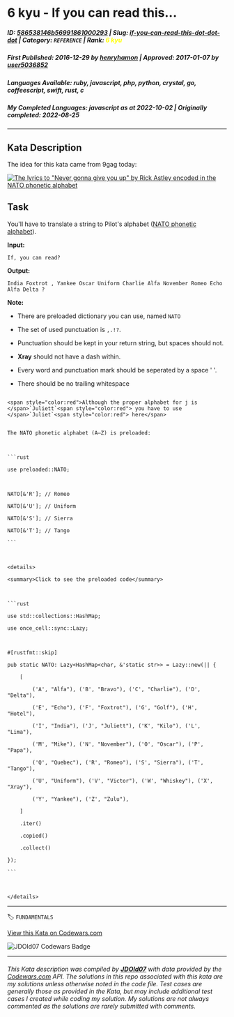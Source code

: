 # 6 kyu - If you can read this...

##### **ID**: [586538146b56991861000293](https://www.codewars.com/kata/586538146b56991861000293) | **Slug**: [if-you-can-read-this-dot-dot-dot](https://www.codewars.com/kata/586538146b56991861000293) | **Category**: `REFERENCE` | **Rank**: <span style="color:yellow">6 kyu</span>

##### **First Published**: 2016-12-29 ***by*** [henryhamon](https://www.codewars.com/users/henryhamon) | **Approved**: 2017-01-07 ***by*** [user5036852](https://www.codewars.com/users/user5036852)

##### **Languages Available**: ruby, javascript, php, python, crystal, go, coffeescript, swift, rust, c

##### **My Completed Languages**: javascript ***as at*** 2022-10-02 | **Originally completed**: 2022-08-25

---

## Kata Description


The idea for this kata came from 9gag today:



[![The lyrics to "Never gonna give you up" by Rick Astley encoded in the NATO phonetic alphabet](https://9gag.com/photo/amrb4r9_700b.jpg)](http://9gag.com/gag/amrb4r9)



## Task 



You'll have to translate a string to Pilot's alphabet ([NATO phonetic alphabet](https://en.wikipedia.org/wiki/NATO_phonetic_alphabet)).



**Input:**



`If, you can read?`



**Output:**



`India Foxtrot , Yankee Oscar Uniform Charlie Alfa November Romeo Echo Alfa Delta ?`



**Note:**



* There are preloaded dictionary you can use, named `NATO`

* The set of used punctuation is `,.!?`.

* Punctuation should be kept in your return string, but spaces should not.

* __Xray__ should not have a dash within.

* Every word and punctuation mark should be seperated by a space ' '.

* There should be no trailing whitespace



~~~if:php

<span style="color:red">Although the proper alphabet for j is </span>`Juliett`<span style="color:red"> you have to use </span>`Juliet`<span style="color:red"> here</span>

~~~



~~~if:rust

The NATO phonetic alphabet (A–Z) is preloaded:



```rust

use preloaded::NATO;



NATO[&'R']; // Romeo

NATO[&'U']; // Uniform

NATO[&'S']; // Sierra

NATO[&'T']; // Tango

```



<details>

<summary>Click to see the preloaded code</summary>



```rust

use std::collections::HashMap;

use once_cell::sync::Lazy;



#[rustfmt::skip]

pub static NATO: Lazy<HashMap<char, &'static str>> = Lazy::new(|| {

    [

        ('A', "Alfa"), ('B', "Bravo"), ('C', "Charlie"), ('D', "Delta"),

        ('E', "Echo"), ('F', "Foxtrot"), ('G', "Golf"), ('H', "Hotel"),

        ('I', "India"), ('J', "Juliett"), ('K', "Kilo"), ('L', "Lima"),

        ('M', "Mike"), ('N', "November"), ('O', "Oscar"), ('P', "Papa"),

        ('Q', "Quebec"), ('R', "Romeo"), ('S', "Sierra"), ('T', "Tango"),

        ('U', "Uniform"), ('V', "Victor"), ('W', "Whiskey"), ('X', "Xray"),

        ('Y', "Yankee"), ('Z', "Zulu"),

    ]

    .iter()

    .copied()

    .collect()       

});

```



</details>

~~~

---


🏷 `FUNDAMENTALS`


[View this Kata on Codewars.com](https://www.codewars.com/kata/586538146b56991861000293)

![](https://www.codewars.com/users/jdold07/badges/large "JDOld07 Codewars Badge")

---

###### *This Kata description was compiled by [**JDOld07**](https://tpstech.dev) with data provided by the [Codewars.com](https://www.codewars.com) API.  The solutions in this repo associated with this kata are my solutions unless otherwise noted in the code file.  Test cases are generally those as provided in the Kata, but may include additional test cases I created while coding my solution.  My solutions are not always commented as the solutions are rarely submitted with comments.*
